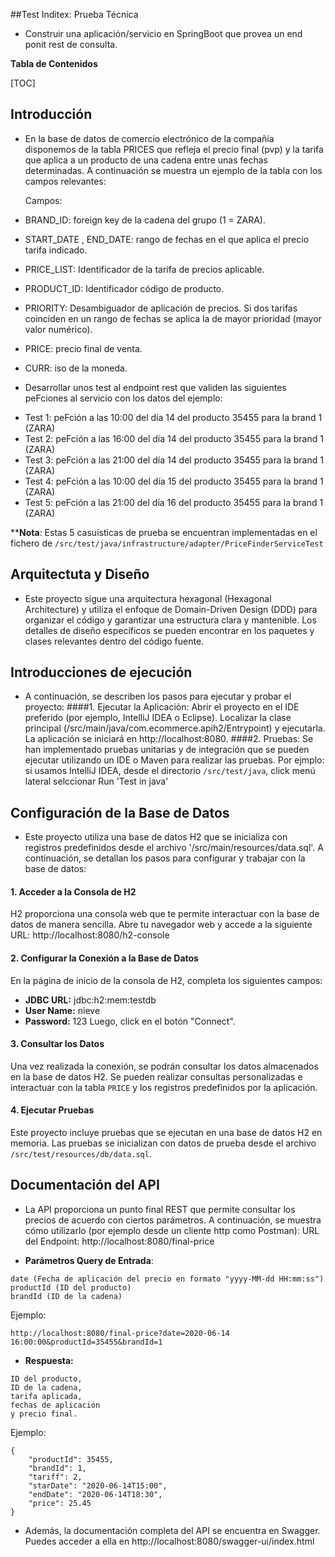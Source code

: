 ##Test Inditex: Prueba Técnica

- Construir una aplicación/servicio en SpringBoot que provea un end ponit rest de consulta.

**Tabla de Contenidos**

[TOC]

## Introducción
- En la base de datos de comercio electrónico de la compañía disponemos de la tabla PRICES que refleja el precio final (pvp) y la tarifa que aplica a un producto de una cadena entre unas fechas determinadas. A continuación se muestra un ejemplo de la tabla con los campos relevantes:

	Campos:
- BRAND_ID: foreign key de la cadena del grupo (1 = ZARA).
- START_DATE , END_DATE: rango de fechas en el que aplica el precio tarifa indicado.
- PRICE_LIST: Identificador de la tarifa de precios aplicable.
- PRODUCT_ID: Identificador código de producto.
- PRIORITY: Desambiguador de aplicación de precios. Si dos tarifas coinciden en un rango de fechas se aplica la de mayor prioridad (mayor valor numérico).
- PRICE: precio final de venta.
- CURR: iso de la moneda.


* Desarrollar unos test al endpoint rest que validen las siguientes peFciones al servicio con los datos del ejemplo:
- Test 1: peFción a las 10:00 del día 14 del producto 35455 para la brand 1 (ZARA)
- Test 2: peFción a las 16:00 del día 14 del producto 35455 para la brand 1 (ZARA)
- Test 3: peFción a las 21:00 del día 14 del producto 35455 para la brand 1 (ZARA)
- Test 4: peFción a las 10:00 del día 15 del producto 35455 para la brand 1 (ZARA)
- Test 5: peFción a las 21:00 del día 16 del producto 35455 para la brand 1 (ZARA)


 ****Nota**: Estas 5 casuísticas de prueba se encuentran implementadas en el fichero de `/src/test/java/infrastructure/adapter/PriceFinderServiceTest`

## Arquitectuta y Diseño
- Este proyecto sigue una arquitectura hexagonal (Hexagonal Architecture) y utiliza el enfoque de Domain-Driven Design (DDD) para organizar el código y garantizar una estructura clara y mantenible. Los detalles de diseño específicos se pueden encontrar en los paquetes y clases relevantes dentro del código fuente.


## Introducciones de ejecución
- A continuación, se describen los pasos para ejecutar y probar el proyecto:
####1. Ejecutar la Aplicación:
	Abrir el proyecto en el IDE preferido (por ejemplo, IntelliJ IDEA o Eclipse).
	Localizar la clase principal (/src/main/java/com.ecommerce.apih2/Entrypoint) y ejecutarla.
	La aplicación se iniciará en http://localhost:8080.
####2. Pruebas:
	Se han implementado pruebas unitarias y de integración que se pueden ejecutar utilizando un IDE o Maven para realizar las pruebas.
	Por ejmplo: si usamos IntelliJ IDEA, desde el directorio `/src/test/java`, click menú lateral selccionar Run 'Test in java'

## Configuración de la Base de Datos

- Este proyecto utiliza una base de datos H2 que se inicializa con registros predefinidos desde el archivo '/src/main/resources/data.sql'. A continuación, se detallan los pasos para configurar y trabajar con la base de datos:
#### 1. Acceder a la Consola de H2
H2 proporciona una consola web que te permite interactuar con la base de datos de manera sencilla. Abre tu navegador web y accede a la siguiente URL: http://localhost:8080/h2-console
#### 2. Configurar la Conexión a la Base de Datos
En la página de inicio de la consola de H2, completa los siguientes campos:

- **JDBC URL:**  jdbc:h2:mem:testdb
- **User Name:** nieve
- **Password:** 123
Luego, click en el botón "Connect".
#### 3. Consultar los Datos
Una vez realizada la conexión, se podrán consultar los datos almacenados en la base de datos H2. Se pueden realizar consultas personalizadas e interactuar con la tabla `PRICE` y los registros predefinidos por la aplicación.
#### 4. Ejecutar Pruebas
Este proyecto incluye pruebas que se ejecutan en una base de datos H2 en memoria. Las pruebas se inicializan con datos de prueba desde el archivo `/src/test/resources/db/data.sql`.


## Documentación del API
- La API proporciona un punto final REST que permite consultar los precios de acuerdo con ciertos parámetros. A continuación, se muestra cómo utilizarlo (por ejemplo desde un cliente http como Postman):
URL del Endpoint: http://localhost:8080/final-price

- **Parámetros Query de Entrada**:
```
date (Fecha de aplicación del precio en formato "yyyy-MM-dd HH:mm:ss")
productId (ID del producto)
brandId (ID de la cadena)
```
Ejemplo:
```
http://localhost:8080/final-price?date=2020-06-14 16:00:00&productId=35455&brandId=1
```

- **Respuesta:**
```
ID del producto, 
ID de la cadena, 
tarifa aplicada, 
fechas de aplicación 
y precio final.
```
Ejemplo:
```
{
    "productId": 35455,
    "brandId": 1,
    "tariff": 2,
    "starDate": "2020-06-14T15:00",
    "endDate": "2020-06-14T18:30",
    "price": 25.45
}
```

- Además, la documentación completa del API se encuentra en Swagger. Puedes acceder a ella en http://localhost:8080/swagger-ui/index.html
